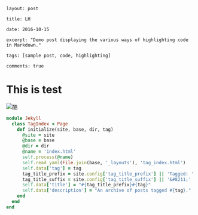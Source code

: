 ```
layout: post

title: LH

date: 2016-10-15

excerpt: "Demo post displaying the various ways of highlighting code in Markdown."

tags: [sample post, code, highlighting]

comments: true

```

# This is test

 ![酷](https://ss0.bdstatic.com/94oJfD_bAAcT8t7mm9GUKT-xh_/timg?image&quality=100&size=b4000_4000&sec=1476504255&di=6a74366efe0021c038b02fbe300ee825&src=http://pic.qiantucdn.com/58pic/18/19/58/56G58PIChHS_1024.JPG)

```ruby
module Jekyll
  class TagIndex < Page
    def initialize(site, base, dir, tag)
      @site = site
      @base = base
      @dir = dir
      @name = 'index.html'
      self.process(@name)
      self.read_yaml(File.join(base, '_layouts'), 'tag_index.html')
      self.data['tag'] = tag
      tag_title_prefix = site.config['tag_title_prefix'] || 'Tagged: '
      tag_title_suffix = site.config['tag_title_suffix'] || '&#8211;'
      self.data['title'] = "#{tag_title_prefix}#{tag}"
      self.data['description'] = "An archive of posts tagged #{tag}."
    end
  end
end
```

